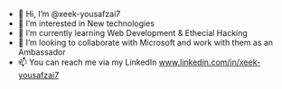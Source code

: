 - 👋 Hi, I’m @xeek-yousafzai7
- 👀 I’m interested in New technologies
- 🌱 I’m currently learning Web Development & Ethecial Hacking
- 💞️ I’m looking to collaborate with Microsoft and work with them as an Ambassador
- 📫 You can reach me via my LinkedIn www.linkedin.com/in/xeek-yousafzai7 

<!---
xeek-yousafzai7/xeek-yousafzai7 is a ✨ special ✨ repository because its `README.md` (this file) appears on your GitHub profile.
You can click the Preview link to take a look at your changes.
--->

